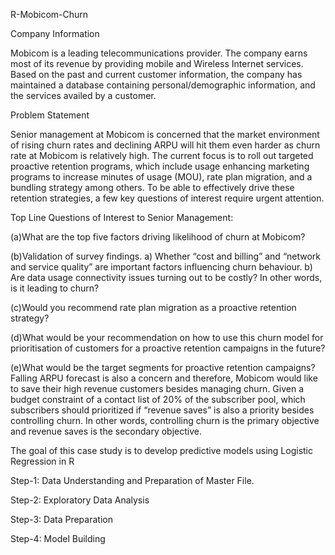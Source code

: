 R-Mobicom-Churn

Company Information

Mobicom is a leading telecommunications provider. The company earns most of its revenue by providing mobile and Wireless Internet services. Based on the past and current customer information, the company has maintained a database containing personal/demographic information, and the services availed by a customer.

Problem Statement

Senior management at Mobicom is concerned that the market environment of rising churn rates and declining ARPU will hit them even harder as churn rate at Mobicom is relatively high. The current focus is to roll out targeted proactive retention programs, which include usage enhancing marketing programs to increase minutes of usage (MOU), rate plan migration, and a bundling strategy among others. To be able to effectively drive these retention strategies, a few key questions of interest require urgent attention.

Top Line Questions of Interest to Senior Management:

(a)What are the top five factors driving likelihood of churn at Mobicom?

(b)Validation of survey findings. a) Whether “cost and billing” and “network and service quality” are important factors influencing churn behaviour. b) Are data usage connectivity issues turning out to be costly? In other words, is it leading to churn?

(c)Would you recommend rate plan migration as a proactive retention strategy?

(d)What would be your recommendation on how to use this churn model for prioritisation of customers for a proactive retention campaigns in the future?

(e)What would be the target segments for proactive retention campaigns? Falling ARPU forecast is also a concern and therefore, Mobicom would like to save their high revenue customers besides managing churn. Given a budget constraint of a contact list of 20% of the subscriber pool, which subscribers should prioritized if “revenue saves” is also a priority besides controlling churn. In other words, controlling churn is the primary objective and revenue saves is the secondary objective.

The goal of this case study is to develop predictive models using Logistic Regression in R

Step-1: Data Understanding and Preparation of Master File.

Step-2: Exploratory Data Analysis

Step-3: Data Preparation

Step-4: Model Building
